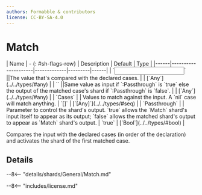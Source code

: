 ```yaml
---
authors: Formabble & contributors
license: CC-BY-SA-4.0
---
```



# Match

<div class="sh-parameters" markdown="1">
| Name | - {: #sh-flags-row} | Description | Default | Type |
|------|---------------------|-------------|---------|------|
| `<input>` ||The value that's compared with the declared cases. | | [`Any`](../../types/#any) |
| `<output>` ||Same value as input if `:Passthrough` is `true` else the output of the matched case's shard if `:Passthrough` is `false`. | | [`Any`](../../types/#any) |
| `Cases` |  | Values to match against the input. A `nil` case will match anything. | `[]` | [`[Any]`](../../types/#seq) |
| `Passthrough` |  | Parameter to control the shard's output. `true` allows the `Match` shard's input itself to appear as its output; `false` allows the matched shard's output to appear as `Match` shard's output. | `true` | [`Bool`](../../types/#bool) |

</div>

Compares the input with the declared cases (in order of the declaration) and activates the shard of the first matched case.

## Details

--8<-- "details/shards/General/Match.md"


--8<-- "includes/license.md"

